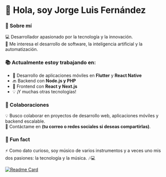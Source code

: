 # 👋 Hola, soy Jorge Luis Fernández  

### 🚀 Sobre mí  
  💻 Desarrollador apasionado por la tecnología y la innovación.  
  🎯 Me interesa el desarrollo de software, la inteligencia artificial y la automatización.  

### 📚 Actualmente estoy trabajando en:  
  - 📱 Desarrollo de aplicaciones móviles en **Flutter** y **React Native**  
  - 🔙 Backend con **Node.js y PHP**  
  - 🎨 Frontend con **React y Next.js**  
  - 💡 ¡Y muchas otras tecnologías!  

### 🤝 Colaboraciones  
  💡 Busco colaborar en proyectos de desarrollo web, aplicaciones móviles y backend escalable.  
  📩 Contáctame en **(tu correo o redes sociales si deseas compartirlas)**.  

### 🌟 Fun fact  
  ⚡ Como dato curioso, soy músico de varios instrumentos y a veces uno mis dos pasiones: la tecnología y la música. 🎶💻  

  [![Readme Card](https://github-readme-stats.vercel.app/api/pin/?username=jl-fernandez&repo=github-readme-stats)](https://github.com/anuraghazra/github-readme-stats)

<!---
jorgeluisfdez/jorgeluisfdez is a ✨ special ✨ repository because its `README.md` (this file) appears on your GitHub profile.
You can click the Preview link to take a look at your changes.
--->
